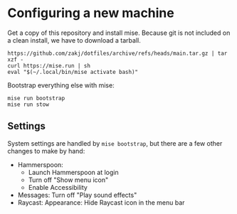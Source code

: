 # Configuring a new machine

Get a copy of this repository and install mise. 
Because git is not included on a clean install, we have to download a tarball.

```
https://github.com/zakj/dotfiles/archive/refs/heads/main.tar.gz | tar xzf -
curl https://mise.run | sh
eval "$(~/.local/bin/mise activate bash)"
```

Bootstrap everything else with mise:

```
mise run bootstrap
mise run stow
```

## Settings

System settings are handled by `mise bootstrap`, but there are a few other changes to make by hand:

* Hammerspoon:
  * Launch Hammerspoon at login
  * Turn off "Show menu icon"
  * Enable Accessibility
* Messages: Turn off "Play sound effects"
* Raycast: Appearance: Hide Raycast icon in the menu bar

